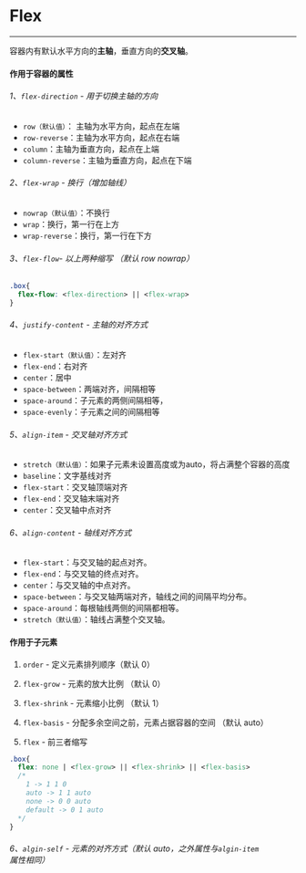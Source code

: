 # Flex
---
容器内有默认水平方向的**主轴**，垂直方向的**交叉轴**。

#### 作用于容器的属性
###### 1、`flex-direction` - 用于切换主轴的方向
- `row（默认值）`： 主轴为水平方向，起点在左端
- `row-reverse`：主轴为水平方向，起点在右端
- `column`：主轴为垂直方向，起点在上端
- `column-reverse`：主轴为垂直方向，起点在下端

###### 2、`flex-wrap` - 换行（增加轴线）

- `nowrap（默认值）`：不换行
- `wrap`：换行，第一行在上方
- `wrap-reverse`：换行，第一行在下方

###### 3、`flex-flow`- 以上两种缩写 （默认 row nowrap）

```css
.box{
  flex-flow: <flex-direction> || <flex-wrap>
}
```

###### 4、`justify-content` - 主轴的对齐方式

- `flex-start（默认值）`：左对齐
- `flex-end`：右对齐
- `center`：居中
- `space-between`：两端对齐，间隔相等
- `space-around`：子元素的两侧间隔相等，
- `space-evenly`：子元素之间的间隔相等

###### 5、`align-item` - 交叉轴对齐方式
- `stretch（默认值）`：如果子元素未设置高度或为auto，将占满整个容器的高度
- `baseline`：文字基线对齐
- `flex-start`：交叉轴顶端对齐
- `flex-end`：交叉轴末端对齐
- `center`：交叉轴中点对齐
###### 6、`align-content` - 轴线对齐方式
- `flex-start`：与交叉轴的起点对齐。
- `flex-end`：与交叉轴的终点对齐。
- `center`：与交叉轴的中点对齐。
- `space-between`：与交叉轴两端对齐，轴线之间的间隔平均分布。
- `space-around`：每根轴线两侧的间隔都相等。
- `stretch（默认值）`：轴线占满整个交叉轴。
#### 作用于子元素
1. `order` - 定义元素排列顺序（默认 0）

2. `flex-grow` - 元素的放大比例 （默认 0）

3. `flex-shrink` - 元素缩小比例 （默认 1）

4. `flex-basis` - 分配多余空间之前，元素占据容器的空间 （默认 auto）

5. `flex` - 前三者缩写

```css
.box{
  flex: none | <flex-grow> || <flex-shrink> || <flex-basis>
  /*
    1 -> 1 1 0
    auto -> 1 1 auto
    none -> 0 0 auto
    default -> 0 1 auto
  */
}
```

###### 6、`algin-self` - 元素的对齐方式（默认 auto，之外属性与`algin-item`属性相同）

